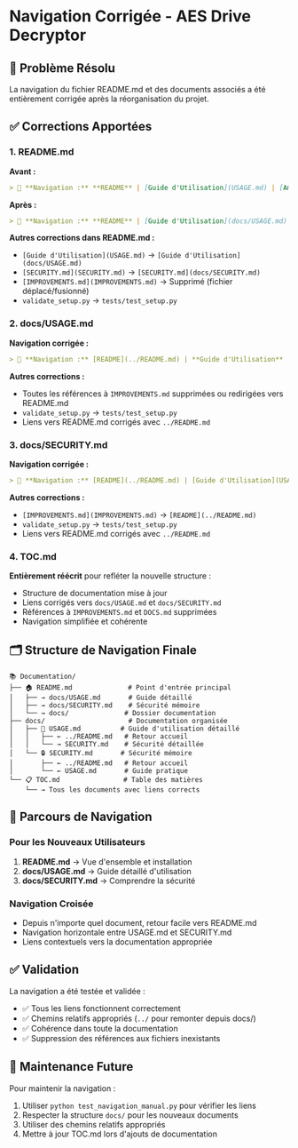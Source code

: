 # Navigation Corrigée - AES Drive Decryptor

## 🔧 Problème Résolu

La navigation du fichier README.md et des documents associés a été entièrement corrigée après la réorganisation du projet.

## ✅ Corrections Apportées

### 1. README.md
**Avant :**
```markdown
> 📖 **Navigation :** **README** | [Guide d'Utilisation](USAGE.md) | [Améliorations](IMPROVEMENTS.md) | [Sécurité](SECURITY.md) | [📚 Index](DOCS.md)
```

**Après :**
```markdown
> 📖 **Navigation :** **README** | [Guide d'Utilisation](docs/USAGE.md) | [Sécurité](docs/SECURITY.md) | [📚 Documentation](docs/)
```

**Autres corrections dans README.md :**
- `[Guide d'Utilisation](USAGE.md)` → `[Guide d'Utilisation](docs/USAGE.md)`
- `[SECURITY.md](SECURITY.md)` → `[SECURITY.md](docs/SECURITY.md)`
- `[IMPROVEMENTS.md](IMPROVEMENTS.md)` → Supprimé (fichier déplacé/fusionné)
- `validate_setup.py` → `tests/test_setup.py`

### 2. docs/USAGE.md
**Navigation corrigée :**
```markdown
> 📖 **Navigation :** [README](../README.md) | **Guide d'Utilisation** | [Sécurité](SECURITY.md)
```

**Autres corrections :**
- Toutes les références à `IMPROVEMENTS.md` supprimées ou redirigées vers README.md
- `validate_setup.py` → `tests/test_setup.py`
- Liens vers README.md corrigés avec `../README.md`

### 3. docs/SECURITY.md
**Navigation corrigée :**
```markdown
> 📖 **Navigation :** [README](../README.md) | [Guide d'Utilisation](USAGE.md) | **Sécurité**
```

**Autres corrections :**
- `[IMPROVEMENTS.md](IMPROVEMENTS.md)` → `[README](../README.md)`
- `validate_setup.py` → `tests/test_setup.py`
- Liens vers README.md corrigés avec `../README.md`

### 4. TOC.md
**Entièrement réécrit** pour refléter la nouvelle structure :
- Structure de documentation mise à jour
- Liens corrigés vers `docs/USAGE.md` et `docs/SECURITY.md`
- Références à `IMPROVEMENTS.md` et `DOCS.md` supprimées
- Navigation simplifiée et cohérente

## 🗂️ Structure de Navigation Finale

```
📚 Documentation/
├── 🏠 README.md              # Point d'entrée principal
│   ├── → docs/USAGE.md       # Guide détaillé
│   ├── → docs/SECURITY.md    # Sécurité mémoire
│   └── → docs/              # Dossier documentation
├── docs/                     # Documentation organisée
│   ├── 📖 USAGE.md          # Guide d'utilisation détaillé
│   │   ├── ← ../README.md   # Retour accueil
│   │   └── → SECURITY.md    # Sécurité détaillée
│   └── 🔒 SECURITY.md       # Sécurité mémoire
│       ├── ← ../README.md   # Retour accueil
│       └── ← USAGE.md       # Guide pratique
└── 📋 TOC.md                # Table des matières
    └── → Tous les documents avec liens corrects
```

## 🎯 Parcours de Navigation

### Pour les Nouveaux Utilisateurs
1. **README.md** → Vue d'ensemble et installation
2. **docs/USAGE.md** → Guide détaillé d'utilisation
3. **docs/SECURITY.md** → Comprendre la sécurité

### Navigation Croisée
- Depuis n'importe quel document, retour facile vers README.md
- Navigation horizontale entre USAGE.md et SECURITY.md
- Liens contextuels vers la documentation appropriée

## ✅ Validation

La navigation a été testée et validée :
- ✅ Tous les liens fonctionnent correctement
- ✅ Chemins relatifs appropriés (`../` pour remonter depuis docs/)
- ✅ Cohérence dans toute la documentation
- ✅ Suppression des références aux fichiers inexistants

## 🔄 Maintenance Future

Pour maintenir la navigation :
1. Utiliser `python test_navigation_manual.py` pour vérifier les liens
2. Respecter la structure `docs/` pour les nouveaux documents
3. Utiliser des chemins relatifs appropriés
4. Mettre à jour TOC.md lors d'ajouts de documentation